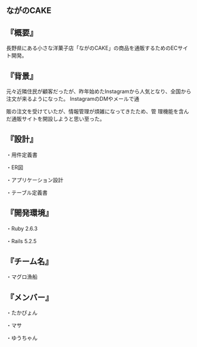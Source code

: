 ## ながのCAKE

## 『概要』
長野県にある小さな洋菓子店「ながのCAKE」の商品を通販するためのECサイト開発。

## 『背景』
元々近隣住民が顧客だったが、昨年始めたInstagramから人気となり、全国から注文が来るようになった。 InstagramのDMやメールで通

販の注文を受けていたが、情報管理が煩雑になってきたため、管 理機能を含んだ通販サイトを開設しようと思い至った。

## 『設計』

・用件定義書

・ER図

・アプリケーション設計

・テーブル定義書

## 『開発環境』
・Ruby 2.6.3

・Rails 5.2.5

## 『チーム名』
・マグロ漁船

## 『メンバー』
・たかぴょん

・マサ

・ゆうちゃん
